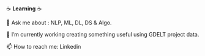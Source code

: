 :coffee: **Learning** :coffee:

💬 Ask me about : NLP, ML, DL, DS & Algo.

🔭 I’m currently working creating something useful using GDELT project data.

📫 How to reach me: Linkedin
<!--
**Chinmay-Vadgama/Chinmay-Vadgama** is a ✨ _special_ ✨ repository because its `README.md` (this file) appears on your GitHub profile.


- 🔭 I’m currently working on ...
- 🌱 I’m currently learning ...
- 👯 I’m looking to collaborate on ...
- 🤔 I’m looking for help with ...
- 💬 Ask me about ...
- 📫 How to reach me: ...
- 😄 Pronouns: ...
- ⚡ Fun fact: ...
-->

<!--[![Chinmay's github stats](https://github-readme-stats.vercel.app/api?username=Chinmay-Vadgama)](https://github.com/Chinmay-Vadgama)
-->
